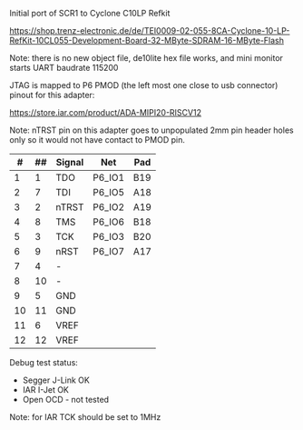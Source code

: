 Initial port of SCR1 to Cyclone C10LP Refkit

https://shop.trenz-electronic.de/de/TEI0009-02-055-8CA-Cyclone-10-LP-RefKit-10CL055-Development-Board-32-MByte-SDRAM-16-MByte-Flash


Note: there is no new object file, de10lite hex file works, and mini monitor starts UART baudrate 115200

JTAG is mapped to P6 PMOD (the left most one close to usb connector) pinout for this adapter:

https://store.iar.com/product/ADA-MIPI20-RISCV12

Note: nTRST pin on this adapter goes to unpopulated 2mm pin header holes only so it would not have contact to PMOD pin.

| #|##|Signal|Net|Pad|
|--|--|--|--|--|
| 1| 1|TDO  |P6_IO1|B19|
| 2| 7|TDI  |P6_IO5|A18|
| 3| 2|nTRST|P6_IO2|A19|
| 4| 8|TMS  |P6_IO6|B18|
| 5| 3|TCK  |P6_IO3|B20|
| 6| 9|nRST |P6_IO7|A17|
| 7| 4|-    |
| 8|10|-    |
| 9| 5|GND  |
|10|11|GND  |
|11| 6|VREF |
|12|12|VREF |

Debug test status: 
* Segger J-Link OK
* IAR I-Jet OK
* Open OCD - not tested

Note: for IAR TCK should be set to 1MHz



